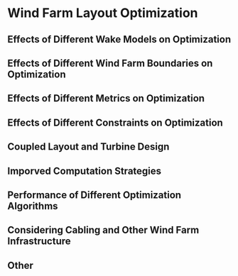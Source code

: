 # Wind Farm Layout Optimization

## Effects of Different Wake Models on Optimization

## Effects of Different Wind Farm Boundaries on Optimization

## Effects of Different Metrics on Optimization

## Effects of Different Constraints on Optimization

## Coupled Layout and Turbine Design

## Imporved Computation Strategies

## Performance of Different Optimization Algorithms

## Considering Cabling and Other Wind Farm Infrastructure

## Other


